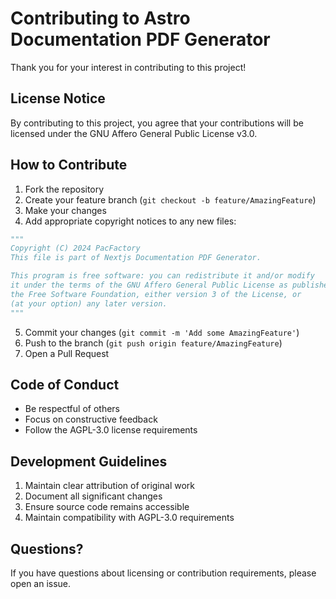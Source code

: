# Contributing to Astro Documentation PDF Generator

Thank you for your interest in contributing to this project!

## License Notice
By contributing to this project, you agree that your contributions will be licensed under the GNU Affero General Public License v3.0.

## How to Contribute
1. Fork the repository
2. Create your feature branch (`git checkout -b feature/AmazingFeature`)
3. Make your changes
4. Add appropriate copyright notices to any new files:
```python
"""
Copyright (C) 2024 PacFactory
This file is part of Nextjs Documentation PDF Generator.

This program is free software: you can redistribute it and/or modify
it under the terms of the GNU Affero General Public License as published by
the Free Software Foundation, either version 3 of the License, or
(at your option) any later version.
"""
```
5. Commit your changes (`git commit -m 'Add some AmazingFeature'`)
6. Push to the branch (`git push origin feature/AmazingFeature`)
7. Open a Pull Request

## Code of Conduct
- Be respectful of others
- Focus on constructive feedback
- Follow the AGPL-3.0 license requirements

## Development Guidelines
1. Maintain clear attribution of original work
2. Document all significant changes
3. Ensure source code remains accessible
4. Maintain compatibility with AGPL-3.0 requirements

## Questions?
If you have questions about licensing or contribution requirements, please open an issue.
